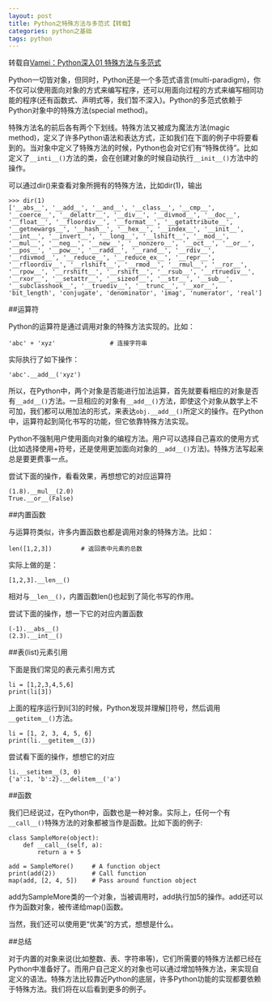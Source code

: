 ```yaml
---
layout: post
title: Python之特殊方法与多范式【转载】
categories: python之基础
tags: python 
---
```


转载自[Vamei：Python深入01 特殊方法与多范式](http://www.cnblogs.com/vamei/archive/2012/11/19/2772441.html)

Python一切皆对象，但同时，Python还是一个多范式语言(multi-paradigm)，你不仅可以使用面向对象的方式来编写程序，还可以用面向过程的方式来编写相同功能的程序(还有函数式、声明式等，我们暂不深入)。Python的多范式依赖于Python对象中的特殊方法(special method)。

特殊方法名的前后各有两个下划线。特殊方法又被成为魔法方法(magic method)，定义了许多Python语法和表达方式，正如我们在下面的例子中将要看到的。当对象中定义了特殊方法的时候，Python也会对它们有“特殊优待”。比如定义了`__inti__()`方法的类，会在创建对象的时候自动执行`__init__()`方法中的操作。

可以通过dir()来查看对象所拥有的特殊方法，比如dir(1)，输出

```
>>> dir(1)
['__abs__', '__add__', '__and__', '__class__', '__cmp__', '__coerce__', '__delattr__', '__div__', '__divmod__', '__doc__', '__float__', '__floordiv__', '__format__', '__getattribute__', '__getnewargs__', '__hash__', '__hex__', '__index__', '__init__', '__int__', '__invert__', '__long__', '__lshift__', '__mod__', '__mul__', '__neg__', '__new__', '__nonzero__', '__oct__', '__or__', '__pos__', '__pow__', '__radd__', '__rand__', '__rdiv__', '__rdivmod__', '__reduce__', '__reduce_ex__', '__repr__', '__rfloordiv__', '__rlshift__', '__rmod__', '__rmul__', '__ror__', '__rpow__', '__rrshift__', '__rshift__', '__rsub__', '__rtruediv__', '__rxor__', '__setattr__', '__sizeof__', '__str__', '__sub__', '__subclasshook__', '__truediv__', '__trunc__', '__xor__', 'bit_length', 'conjugate', 'denominator', 'imag', 'numerator', 'real']

```

##运算符

Python的运算符是通过调用对象的特殊方法实现的。比如：

```
'abc' + 'xyz'               # 连接字符串
```

实际执行了如下操作：

```
'abc'.__add__('xyz')
```

所以，在Python中，两个对象是否能进行加法运算，首先就要看相应的对象是否有`__add__()`方法。一旦相应的对象有`__add__()`方法，即使这个对象从数学上不可加，我们都可以用加法的形式，来表达`obj.__add__()`所定义的操作。在Python中，运算符起到简化书写的功能，但它依靠特殊方法实现。

Python不强制用户使用面向对象的编程方法。用户可以选择自己喜欢的使用方式(比如选择使用+符号，还是使用更加面向对象的`__add__()`方法)。特殊方法写起来总是要更费事一点。

尝试下面的操作，看看效果，再想想它的对应运算符

```
(1.8).__mul__(2.0)
True.__or__(False)
```

##内置函数

与运算符类似，许多内置函数也都是调用对象的特殊方法。比如：

```
len([1,2,3])        # 返回表中元素的总数
```

实际上做的是：

```
[1,2,3].__len__()
```

相对与`__len__()`，内置函数len()也起到了简化书写的作用。

尝试下面的操作，想一下它的对应内置函数

```
(-1).__abs__()
(2.3).__int__()
```

##表(list)元素引用

下面是我们常见的表元素引用方式

```
li = [1,2,3,4,5,6]
print(li[3])
```

上面的程序运行到li[3]的时候，Python发现并理解[]符号，然后调用`__getitem__()`方法。

```
li = [1, 2, 3, 4, 5, 6]
print(li.__getitem__(3))
```

尝试看下面的操作，想想它的对应

```
li.__setitem__(3, 0)
{'a':1, 'b':2}.__delitem__('a')
```

##函数

我们已经说过，在Python中，函数也是一种对象。实际上，任何一个有`__call__()`特殊方法的对象都被当作是函数。比如下面的例子:

```
class SampleMore(object):
    def __call__(self, a):
        return a + 5
        
add = SampleMore()     # A function object
print(add(2))          # Call function    
map(add, [2, 4, 5])    # Pass around function object
```

add为SampleMore类的一个对象，当被调用时，add执行加5的操作。add还可以作为函数对象，被传递给map()函数。

当然，我们还可以使用更“优美”的方式，想想是什么。

##总结

对于内置的对象来说(比如整数、表、字符串等)，它们所需要的特殊方法都已经在Python中准备好了。而用户自己定义的对象也可以通过增加特殊方法，来实现自定义的语法。特殊方法比较靠近Python的底层，许多Python功能的实现都要依赖于特殊方法。我们将在以后看到更多的例子。